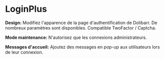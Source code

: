 # LoginPlus

**Design:** Modifiez l'apparence de la page d'authentification de Dolibarr. 
De nombreux paramètres sont disponibles.
Compatible TwoFactor / Captcha.

**Mode maintenance:** N'autorisez que les connexions administrateurs.

**Messages d'accueil:** Ajoutez des messages en pop-up aux utilisateurs lors de leur connexion.